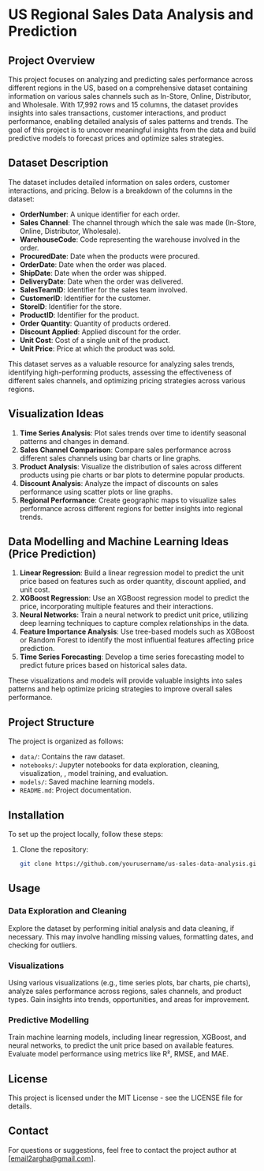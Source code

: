 # US Regional Sales Data Analysis and Prediction

## Project Overview

This project focuses on analyzing and predicting sales performance across different regions in the US, based on a comprehensive dataset containing information on various sales channels such as In-Store, Online, Distributor, and Wholesale. With 17,992 rows and 15 columns, the dataset provides insights into sales transactions, customer interactions, and product performance, enabling detailed analysis of sales patterns and trends. The goal of this project is to uncover meaningful insights from the data and build predictive models to forecast prices and optimize sales strategies.

## Dataset Description

The dataset includes detailed information on sales orders, customer interactions, and pricing. Below is a breakdown of the columns in the dataset:

- **OrderNumber**: A unique identifier for each order.
- **Sales Channel**: The channel through which the sale was made (In-Store, Online, Distributor, Wholesale).
- **WarehouseCode**: Code representing the warehouse involved in the order.
- **ProcuredDate**: Date when the products were procured.
- **OrderDate**: Date when the order was placed.
- **ShipDate**: Date when the order was shipped.
- **DeliveryDate**: Date when the order was delivered.
- **SalesTeamID**: Identifier for the sales team involved.
- **CustomerID**: Identifier for the customer.
- **StoreID**: Identifier for the store.
- **ProductID**: Identifier for the product.
- **Order Quantity**: Quantity of products ordered.
- **Discount Applied**: Applied discount for the order.
- **Unit Cost**: Cost of a single unit of the product.
- **Unit Price**: Price at which the product was sold.

This dataset serves as a valuable resource for analyzing sales trends, identifying high-performing products, assessing the effectiveness of different sales channels, and optimizing pricing strategies across various regions.

## Visualization Ideas

1. **Time Series Analysis**: Plot sales trends over time to identify seasonal patterns and changes in demand.
2. **Sales Channel Comparison**: Compare sales performance across different sales channels using bar charts or line graphs.
3. **Product Analysis**: Visualize the distribution of sales across different products using pie charts or bar plots to determine popular products.
4. **Discount Analysis**: Analyze the impact of discounts on sales performance using scatter plots or line graphs.
5. **Regional Performance**: Create geographic maps to visualize sales performance across different regions for better insights into regional trends.

## Data Modelling and Machine Learning Ideas (Price Prediction)

1. **Linear Regression**: Build a linear regression model to predict the unit price based on features such as order quantity, discount applied, and unit cost.
2. **XGBoost Regression**: Use an XGBoost regression model to predict the price, incorporating multiple features and their interactions.
3. **Neural Networks**: Train a neural network to predict unit price, utilizing deep learning techniques to capture complex relationships in the data.
4. **Feature Importance Analysis**: Use tree-based models such as XGBoost or Random Forest to identify the most influential features affecting price prediction.
5. **Time Series Forecasting**: Develop a time series forecasting model to predict future prices based on historical sales data.

These visualizations and models will provide valuable insights into sales patterns and help optimize pricing strategies to improve overall sales performance.

## Project Structure

The project is organized as follows:

- `data/`: Contains the raw dataset.
- `notebooks/`: Jupyter notebooks for data exploration, cleaning, visualization, , model training, and evaluation.
- `models/`: Saved machine learning models.
- `README.md`: Project documentation.

## Installation

To set up the project locally, follow these steps:

1. Clone the repository:
   ```bash
   git clone https://github.com/yourusername/us-sales-data-analysis.git

## Usage

### Data Exploration and Cleaning

Explore the dataset by performing initial analysis and data cleaning, if necessary. This may involve handling missing values, formatting dates, and checking for outliers.

### Visualizations

Using various visualizations (e.g., time series plots, bar charts, pie charts), analyze sales performance across regions, sales channels, and product types. Gain insights into trends, opportunities, and areas for improvement.

### Predictive Modelling

Train machine learning models, including linear regression, XGBoost, and neural networks, to predict the unit price based on available features. Evaluate model performance using metrics like R², RMSE, and MAE.

## License

This project is licensed under the MIT License - see the LICENSE file for details.

## Contact

For questions or suggestions, feel free to contact the project author at [email2argha@gmail.com].
